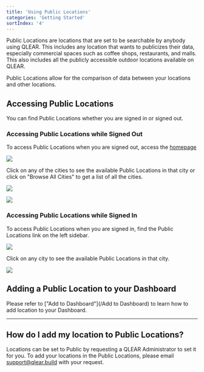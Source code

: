 ```yaml
---
title: 'Using Public Locations'
categories: 'Getting Started'
sortIndex: '4'
---
```

Public Locations are locations that are set to be searchable by anybody using QLEAR. This includes any location that wants to publicizes their data, especially commercial spaces such as coffee shops, restaurants, and malls. This also includes all the publicly accessible outdoor locations available on QLEAR.

Public Locations allow for the comparison of data between your locations and other locations.  

## Accessing Public Locations

You can find Public Locations whether you are signed in or signed out.

### Accessing Public Locations while Signed Out

To access Public Locations when you are signed out, access the [homepage](https://qlear.build/)


![](https://cloud.githubusercontent.com/assets/26155270/24236348/78cfb6ea-0fdc-11e7-8f35-57a92872f835.png)



Click on any of the cities to see the available Public Locations in that city or click on "Browse All Cities" to get a list of all the cities.


![](https://cloud.githubusercontent.com/assets/26155270/24236455/ba96db9e-0fdc-11e7-89c6-7c4c8b331b07.png)


![](https://cloud.githubusercontent.com/assets/26155270/24236470/d1c2e6be-0fdc-11e7-849a-514635287cc5.png)


### Accessing Public Locations while Signed In

To access Public Locations when you are signed in, find the Public Locations link on the left sidebar.


![](https://cloud.githubusercontent.com/assets/26155270/24237416/234ba85a-0fe1-11e7-9670-9fabcceac38d.jpg)




Click on any city to see the available Public Locations in that city.


![](https://cloud.githubusercontent.com/assets/26155270/24237500/853fbf38-0fe1-11e7-88a7-9a71ec0c6504.png)




## Adding a Public Location to your Dashboard

Please refer to ["Add to Dashboard"](/Add to Dashboard) to learn how to add location to your Dashboard.

--------------

## How do I add my location to Public Locations?

Locations can be set to Public by requesting a QLEAR Administrator to set it for you. To add your locations in the Public Locations, please email support@qlear.build with your request.